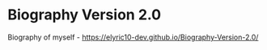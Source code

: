 # Biography Version 2.0
 Biography of myself - https://elyric10-dev.github.io/Biography-Version-2.0/
